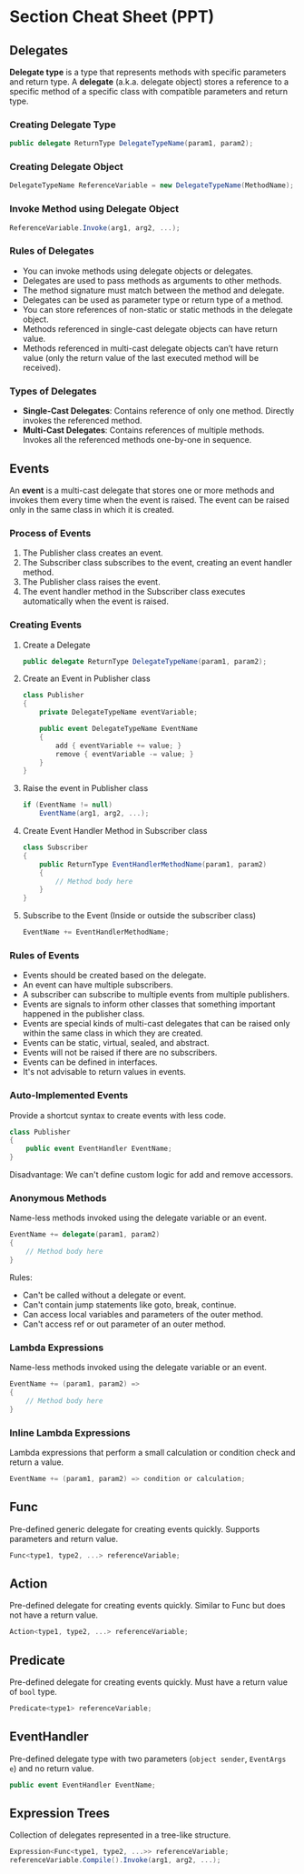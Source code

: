 
# Section Cheat Sheet (PPT)

## Delegates
**Delegate type** is a type that represents methods with specific parameters and return type. A **delegate** (a.k.a. delegate object) stores a reference to a specific method of a specific class with compatible parameters and return type.

### Creating Delegate Type
```csharp
public delegate ReturnType DelegateTypeName(param1, param2);
```

### Creating Delegate Object
```csharp
DelegateTypeName ReferenceVariable = new DelegateTypeName(MethodName);
```

### Invoke Method using Delegate Object
```csharp
ReferenceVariable.Invoke(arg1, arg2, ...);
```

### Rules of Delegates
- You can invoke methods using delegate objects or delegates.
- Delegates are used to pass methods as arguments to other methods.
- The method signature must match between the method and delegate.
- Delegates can be used as parameter type or return type of a method.
- You can store references of non-static or static methods in the delegate object.
- Methods referenced in single-cast delegate objects can have return value.
- Methods referenced in multi-cast delegate objects can’t have return value (only the return value of the last executed method will be received).

### Types of Delegates
- **Single-Cast Delegates**: Contains reference of only one method. Directly invokes the referenced method.
- **Multi-Cast Delegates**: Contains references of multiple methods. Invokes all the referenced methods one-by-one in sequence.

## Events
An **event** is a multi-cast delegate that stores one or more methods and invokes them every time when the event is raised. The event can be raised only in the same class in which it is created.

### Process of Events
1. The Publisher class creates an event.
2. The Subscriber class subscribes to the event, creating an event handler method.
3. The Publisher class raises the event.
4. The event handler method in the Subscriber class executes automatically when the event is raised.

### Creating Events
1. Create a Delegate
    ```csharp
    public delegate ReturnType DelegateTypeName(param1, param2);
    ```

2. Create an Event in Publisher class
    ```csharp
    class Publisher
    {
        private DelegateTypeName eventVariable;

        public event DelegateTypeName EventName
        {
            add { eventVariable += value; }
            remove { eventVariable -= value; }
        }
    }
    ```

3. Raise the event in Publisher class
    ```csharp
    if (EventName != null)
        EventName(arg1, arg2, ...);
    ```

4. Create Event Handler Method in Subscriber class
    ```csharp
    class Subscriber
    {
        public ReturnType EventHandlerMethodName(param1, param2)
        {
            // Method body here
        }
    }
    ```

5. Subscribe to the Event (Inside or outside the subscriber class)
    ```csharp
    EventName += EventHandlerMethodName;
    ```

### Rules of Events
- Events should be created based on the delegate.
- An event can have multiple subscribers.
- A subscriber can subscribe to multiple events from multiple publishers.
- Events are signals to inform other classes that something important happened in the publisher class.
- Events are special kinds of multi-cast delegates that can be raised only within the same class in which they are created.
- Events can be static, virtual, sealed, and abstract.
- Events will not be raised if there are no subscribers.
- Events can be defined in interfaces.
- It's not advisable to return values in events.

### Auto-Implemented Events
Provide a shortcut syntax to create events with less code.
```csharp
class Publisher
{
    public event EventHandler EventName;
}
```
Disadvantage: We can't define custom logic for add and remove accessors.

### Anonymous Methods
Name-less methods invoked using the delegate variable or an event.
```csharp
EventName += delegate(param1, param2)
{
    // Method body here
}
```
Rules:
- Can't be called without a delegate or event.
- Can't contain jump statements like goto, break, continue.
- Can access local variables and parameters of the outer method.
- Can't access ref or out parameter of an outer method.

### Lambda Expressions
Name-less methods invoked using the delegate variable or an event.
```csharp
EventName += (param1, param2) =>
{
    // Method body here
}
```

### Inline Lambda Expressions
Lambda expressions that perform a small calculation or condition check and return a value.
```csharp
EventName += (param1, param2) => condition or calculation;
```

## Func
Pre-defined generic delegate for creating events quickly. Supports parameters and return value.
```csharp
Func<type1, type2, ...> referenceVariable;
```

## Action
Pre-defined delegate for creating events quickly. Similar to Func but does not have a return value.
```csharp
Action<type1, type2, ...> referenceVariable;
```

## Predicate
Pre-defined delegate for creating events quickly. Must have a return value of `bool` type.
```csharp
Predicate<type1> referenceVariable;
```

## EventHandler
Pre-defined delegate type with two parameters (`object sender`, `EventArgs e`) and no return value.
```csharp
public event EventHandler EventName;
```

## Expression Trees
Collection of delegates represented in a tree-like structure.
```csharp
Expression<Func<type1, type2, ...>> referenceVariable;
referenceVariable.Compile().Invoke(arg1, arg2, ...);
```

